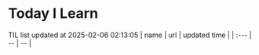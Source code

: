 # Today I Learn 
TIL list updated at 2025-02-06 02:13:05
| name | url | updated time |
| :--- | -- | -- |
